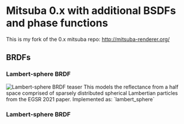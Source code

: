 Mitsuba 0.x with additional BSDFs and phase functions
===================================

This is my fork of the 0.x mitsuba repo:
http://mitsuba-renderer.org/

## BRDFs

### Lambert-sphere BRDF
<img src="http://www.eugenedeon.com/wp-content/uploads/2021/06/LS_BRDF_teaser-scaled.jpg" alt="Lambert-sphere BRDF teaser">
This models the reflectance from a half space comprised of sparsely distributed spherical Lambertian particles from the EGSR 2021 paper.
Implemented as: `lambert_sphere`


### Lambert-sphere BRDF
